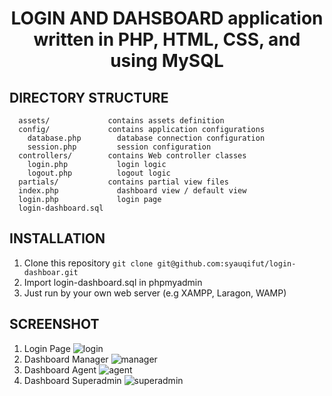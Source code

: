 <p align="center">
    <h1 align="center">LOGIN AND DAHSBOARD application written in PHP, HTML, CSS, and using MySQL</h1>
</p>

DIRECTORY STRUCTURE
-------------------

      assets/             contains assets definition
      config/             contains application configurations
        database.php        database connection configuration
        session.php         session configuration
      controllers/        contains Web controller classes
        login.php           login logic
        logout.php          logout logic
      partials/           contains partial view files
      index.php             dashboard view / default view
      login.php             login page
      login-dashboard.sql


INSTALLATION
-------------------
1. Clone this repository ```git clone git@github.com:syauqifut/login-dashboar.git```
2. Import login-dashboard.sql in phpmyadmin
3. Just run by your own web server (e.g XAMPP, Laragon, WAMP)


SCREENSHOT
-------------------
1. Login Page
![login](https://user-images.githubusercontent.com/68411459/235383814-b942166a-eeba-4520-bfdd-200754851bc5.png)
2. Dashboard Manager
![manager](https://user-images.githubusercontent.com/68411459/235383817-ccba2803-dd4a-4b9d-896a-186b600cb772.png)
3. Dashboard Agent
![agent](https://user-images.githubusercontent.com/68411459/235383815-67065f25-4555-4b0d-976e-51422fe61fe6.png)
4. Dashboard Superadmin
![superadmin](https://user-images.githubusercontent.com/68411459/235383816-89b37d70-0165-4f4c-a6bf-d17c31497704.png)
